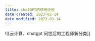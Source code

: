 ```yaml
---
title: chatGPT的使用经验
date created: 2023-02-14
date modified: 2023-03-14
---
```


![[云计算、chatgpt 问世后的工程师新分类]]
